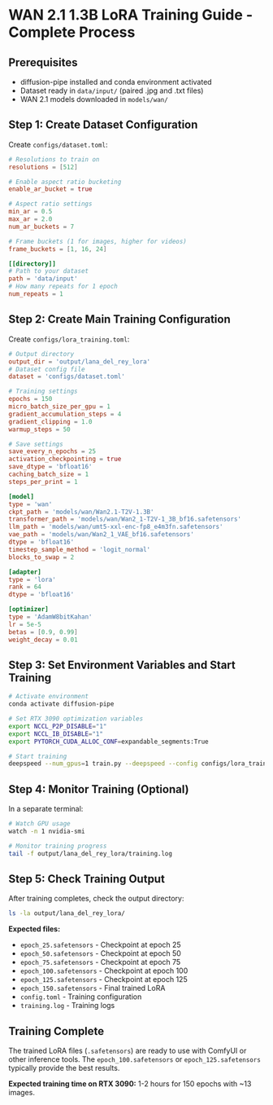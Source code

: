 # WAN 2.1 1.3B LoRA Training Guide - Complete Process

## Prerequisites
- diffusion-pipe installed and conda environment activated
- Dataset ready in `data/input/` (paired .jpg and .txt files)
- WAN 2.1 models downloaded in `models/wan/`

## Step 1: Create Dataset Configuration

Create `configs/dataset.toml`:

```toml
# Resolutions to train on
resolutions = [512]

# Enable aspect ratio bucketing
enable_ar_bucket = true

# Aspect ratio settings
min_ar = 0.5
max_ar = 2.0
num_ar_buckets = 7

# Frame buckets (1 for images, higher for videos)
frame_buckets = [1, 16, 24]

[[directory]]
# Path to your dataset
path = 'data/input'
# How many repeats for 1 epoch
num_repeats = 1
```

## Step 2: Create Main Training Configuration

Create `configs/lora_training.toml`:

```toml
# Output directory
output_dir = 'output/lana_del_rey_lora'
# Dataset config file
dataset = 'configs/dataset.toml'

# Training settings
epochs = 150
micro_batch_size_per_gpu = 1
gradient_accumulation_steps = 4
gradient_clipping = 1.0
warmup_steps = 50

# Save settings
save_every_n_epochs = 25
activation_checkpointing = true
save_dtype = 'bfloat16'
caching_batch_size = 1
steps_per_print = 1

[model]
type = 'wan'
ckpt_path = 'models/wan/Wan2.1-T2V-1.3B'
transformer_path = 'models/wan/Wan2_1-T2V-1_3B_bf16.safetensors'
llm_path = 'models/wan/umt5-xxl-enc-fp8_e4m3fn.safetensors'
vae_path = 'models/wan/Wan2_1_VAE_bf16.safetensors'
dtype = 'bfloat16'
timestep_sample_method = 'logit_normal'
blocks_to_swap = 2

[adapter]
type = 'lora'
rank = 64
dtype = 'bfloat16'

[optimizer]
type = 'AdamW8bitKahan'
lr = 5e-5
betas = [0.9, 0.99]
weight_decay = 0.01
```

## Step 3: Set Environment Variables and Start Training

```bash
# Activate environment
conda activate diffusion-pipe

# Set RTX 3090 optimization variables
export NCCL_P2P_DISABLE="1"
export NCCL_IB_DISABLE="1"
export PYTORCH_CUDA_ALLOC_CONF=expandable_segments:True

# Start training
deepspeed --num_gpus=1 train.py --deepspeed --config configs/lora_training.toml
```

## Step 4: Monitor Training (Optional)

In a separate terminal:

```bash
# Watch GPU usage
watch -n 1 nvidia-smi

# Monitor training progress
tail -f output/lana_del_rey_lora/training.log
```

## Step 5: Check Training Output

After training completes, check the output directory:

```bash
ls -la output/lana_del_rey_lora/
```

**Expected files:**
- `epoch_25.safetensors` - Checkpoint at epoch 25
- `epoch_50.safetensors` - Checkpoint at epoch 50
- `epoch_75.safetensors` - Checkpoint at epoch 75
- `epoch_100.safetensors` - Checkpoint at epoch 100
- `epoch_125.safetensors` - Checkpoint at epoch 125
- `epoch_150.safetensors` - Final trained LoRA
- `config.toml` - Training configuration
- `training.log` - Training logs

## Training Complete

The trained LoRA files (`.safetensors`) are ready to use with ComfyUI or other inference tools. The `epoch_100.safetensors` or `epoch_125.safetensors` typically provide the best results.

**Expected training time on RTX 3090:** 1-2 hours for 150 epochs with ~13 images.